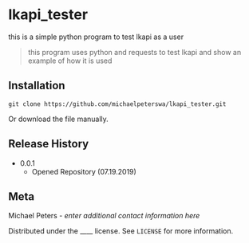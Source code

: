 # lkapi_tester
this is a simple python program to test lkapi as a user
> this program uses python and requests to test lkapi and show an example of how it is used
## Installation
```
git clone https://github.com/michaelpeterswa/lkapi_tester.git
```
Or download the file manually.
## Release History
* 0.0.1
   * Opened Repository (07.19.2019)
## Meta
Michael Peters - *enter additional contact information here*

Distributed under the ____ license. See ``LICENSE`` for more information.